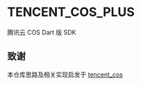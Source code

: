 # TENCENT_COS_PLUS

腾讯云 COS Dart 版 SDK

## 致谢

本仓库思路及相关实现启发于 [tencent_cos](https://github.com/zhangruiyu/tencent_cos)

